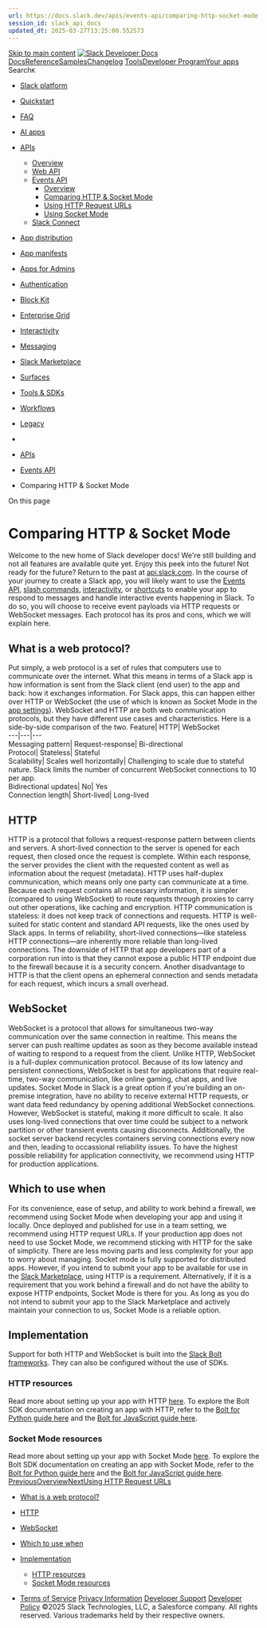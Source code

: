 ```yaml
---
url: https://docs.slack.dev/apis/events-api/comparing-http-socket-mode
session_id: slack_api_docs
updated_dt: 2025-03-27T13:25:00.552573
---
```

[Skip to main content](https://docs.slack.dev/apis/events-api/comparing-http-socket-mode#__docusaurus_skipToContent_fallback)
[![Slack Developer Docs](https://docs.slack.dev/img/logos/slack-developers-white.png)](https://slack.dev)[Docs](https://docs.slack.dev/)[Reference](https://docs.slack.dev/reference)[Samples](https://docs.slack.dev/samples)[Changelog](https://docs.slack.dev/changelog)
[Tools](https://tools.slack.dev)[Developer Program](https://api.slack.com/developer-program)[Your apps](https://api.slack.com/apps)
Search`K`
  * [Slack platform](https://docs.slack.dev/)
  * [Quickstart](https://docs.slack.dev/quickstart)
  * [FAQ](https://docs.slack.dev/faq)
  * [AI apps](https://docs.slack.dev/ai/)
  * [APIs](https://docs.slack.dev/apis/)
    * [Overview](https://docs.slack.dev/apis/)
    * [Web API](https://docs.slack.dev/apis/web-api/)
    * [Events API](https://docs.slack.dev/apis/events-api/)
      * [Overview](https://docs.slack.dev/apis/events-api/)
      * [Comparing HTTP & Socket Mode](https://docs.slack.dev/apis/events-api/comparing-http-socket-mode)
      * [Using HTTP Request URLs](https://docs.slack.dev/apis/events-api/using-http-request-urls)
      * [Using Socket Mode](https://docs.slack.dev/apis/events-api/using-socket-mode)
    * [Slack Connect](https://docs.slack.dev/apis/slack-connect/)
  * [App distribution](https://docs.slack.dev/distribution/)
  * [App manifests](https://docs.slack.dev/app-manifests/)
  * [Apps for Admins](https://docs.slack.dev/admins/)
  * [Authentication](https://docs.slack.dev/authentication/)
  * [Block Kit](https://docs.slack.dev/block-kit/)
  * [Enterprise Grid](https://docs.slack.dev/enterprise-grid/)
  * [Interactivity](https://docs.slack.dev/interactivity/)
  * [Messaging](https://docs.slack.dev/messaging/)
  * [Slack Marketplace](https://docs.slack.dev/slack-marketplace/)
  * [Surfaces](https://docs.slack.dev/surfaces/)
  * [Tools & SDKs](https://docs.slack.dev/tools/)
  * [Workflows](https://docs.slack.dev/workflows/)
  * [Legacy](https://docs.slack.dev/legacy/)


  * [](https://docs.slack.dev/)
  * [APIs](https://docs.slack.dev/apis/)
  * [Events API](https://docs.slack.dev/apis/events-api/)
  * Comparing HTTP & Socket Mode


On this page
# Comparing HTTP & Socket Mode
Welcome to the new home of Slack developer docs!
We're still building and not all features are available quite yet. Enjoy this peek into the future!
Not ready for the future? Return to the past at [api.slack.com](https://api.slack.com/docs).
In the course of your journey to create a Slack app, you will likely want to use the [Events API](https://docs.slack.dev/apis/events-api/), [slash commands](https://docs.slack.dev/interactivity/implementing-slash-commands), [interactivity](https://docs.slack.dev/interactivity/handling-user-interaction), or [shortcuts](https://docs.slack.dev/interactivity/implementing-shortcuts) to enable your app to respond to messages and handle interactive events happening in Slack. To do so, you will choose to receive event payloads via HTTP requests or WebSocket messages. Each protocol has its pros and cons, which we will explain here.
## What is a web protocol?[​](https://docs.slack.dev/apis/events-api/comparing-http-socket-mode#protocol "Direct link to What is a web protocol?")
Put simply, a web protocol is a set of rules that computers use to communicate over the internet. What this means in terms of a Slack app is how information is sent from the Slack client (end user) to the app and back: how it exchanges information. For Slack apps, this can happen either over HTTP or WebSocket (the use of which is known as Socket Mode in the [app settings](https://api.slack.com/apps)). WebSocket and HTTP are both web communication protocols, but they have different use cases and characteristics.
Here is a side-by-side comparison of the two.
Feature| HTTP| WebSocket  
---|---|---  
Messaging pattern| Request-response| Bi-directional  
Protocol| Stateless| Stateful  
Scalability| Scales well horizontally| Challenging to scale due to stateful nature. Slack limits the number of concurrent WebSocket connections to 10 per app.  
Bidirectional updates| No| Yes  
Connection length| Short-lived| Long-lived  
## HTTP[​](https://docs.slack.dev/apis/events-api/comparing-http-socket-mode#http "Direct link to HTTP")
HTTP is a protocol that follows a request-response pattern between clients and servers. A short-lived connection to the server is opened for each request, then closed once the request is complete. Within each response, the server provides the client with the requested content as well as information about the request (metadata). HTTP uses half-duplex communication, which means only one party can communicate at a time. Because each request contains all necessary information, it is simpler (compared to using WebSocket) to route requests through proxies to carry out other operations, like caching and encryption.
HTTP communication is stateless: it does not keep track of connections and requests. HTTP is well-suited for static content and standard API requests, like the ones used by Slack apps. In terms of reliability, short-lived connections—like stateless HTTP connections—are inherently more reliable than long-lived connections.
The downside of HTTP that app developers part of a corporation run into is that they cannot expose a public HTTP endpoint due to the firewall because it is a security concern. Another disadvantage to HTTP is that the client opens an ephemeral connection and sends metadata for each request, which incurs a small overhead.
## WebSocket[​](https://docs.slack.dev/apis/events-api/comparing-http-socket-mode#web-socket "Direct link to WebSocket")
WebSocket is a protocol that allows for simultaneous two-way communication over the same connection in realtime. This means the server can push realtime updates as soon as they become available instead of waiting to respond to a request from the client. Unlike HTTP, WebSocket is a full-duplex communication protocol.
Because of its low latency and persistent connections, WebSocket is best for applications that require real-time, two-way communication, like online gaming, chat apps, and live updates. Socket Mode in Slack is a great option if you're building an on-premise integration, have no ability to receive external HTTP requests, or want data feed redundancy by opening additional WebSocket connections.
However, WebSocket is stateful, making it more difficult to scale. It also uses long-lived connections that over time could be subject to a network partition or other transient events causing disconnects. Additionally, the socket server backend recycles containers serving connections every now and then, leading to occassional reliability issues. To have the highest possible reliability for application connectivity, we recommend using HTTP for production applications.
## Which to use when[​](https://docs.slack.dev/apis/events-api/comparing-http-socket-mode#which-one "Direct link to Which to use when")
For its convenience, ease of setup, and ability to work behind a firewall, we recommend using Socket Mode when developing your app and using it locally. Once deployed and published for use in a team setting, we recommend using HTTP request URLs. If your production app does not need to use Socket Mode, we recommend sticking with HTTP for the sake of simplicity. There are less moving parts and less complexity for your app to worry about managing. Socket mode is fully supported for distributed apps. However, if you intend to submit your app to be available for use in the [Slack Marketplace](https://docs.slack.dev/slack-marketplace), using HTTP is a requirement.
Alternatively, if it is a requirement that you work behind a firewall and do not have the ability to expose HTTP endpoints, Socket Mode is there for you. As long as you do not intend to submit your app to the Slack Marketplace and actively maintain your connection to us, Socket Mode is a reliable option.
## Implementation[​](https://docs.slack.dev/apis/events-api/comparing-http-socket-mode#implementation "Direct link to Implementation")
Support for both HTTP and WebSocket is built into the [Slack Bolt frameworks](https://tools.slack.dev). They can also be configured without the use of SDKs.
### HTTP resources[​](https://docs.slack.dev/apis/events-api/comparing-http-socket-mode#http-resources "Direct link to HTTP resources")
Read more about setting up your app with HTTP [here](https://docs.slack.dev/apis/events-api/using-http-request-urls). To explore the Bolt SDK documentation on creating an app with HTTP, refer to the [Bolt for Python guide here](https://tools.slack.dev/bolt-python/tutorial/getting-started-http) and the [Bolt for JavaScript guide here](https://tools.slack.dev/bolt-js/tutorial/getting-started-http/).
### Socket Mode resources[​](https://docs.slack.dev/apis/events-api/comparing-http-socket-mode#socket-mode-resources "Direct link to Socket Mode resources")
Read more about setting up your app with Socket Mode [here](https://docs.slack.dev/apis/events-api/using-socket-mode). To explore the Bolt SDK documentation on creating an app with Socket Mode, refer to the [Bolt for Python guide here](https://tools.slack.dev/bolt-python/getting-started) and the [Bolt for JavaScript guide here](https://tools.slack.dev/bolt-js/getting-started).
[PreviousOverview](https://docs.slack.dev/apis/events-api/)[NextUsing HTTP Request URLs](https://docs.slack.dev/apis/events-api/using-http-request-urls)
  * [What is a web protocol?](https://docs.slack.dev/apis/events-api/comparing-http-socket-mode#protocol)
  * [HTTP](https://docs.slack.dev/apis/events-api/comparing-http-socket-mode#http)
  * [WebSocket](https://docs.slack.dev/apis/events-api/comparing-http-socket-mode#web-socket)
  * [Which to use when](https://docs.slack.dev/apis/events-api/comparing-http-socket-mode#which-one)
  * [Implementation](https://docs.slack.dev/apis/events-api/comparing-http-socket-mode#implementation)
    * [HTTP resources](https://docs.slack.dev/apis/events-api/comparing-http-socket-mode#http-resources)
    * [Socket Mode resources](https://docs.slack.dev/apis/events-api/comparing-http-socket-mode#socket-mode-resources)


  * [Terms of Service](https://slack.com/terms-of-service/user) [Privacy Information](https://slack.com/trust/privacy/privacy-policy) [Developer Support](https://docs.slack.dev/developer-support) [Developer Policy](https://docs.slack.dev/developer-policy)
©2025 Slack Technologies, LLC, a Salesforce company. All rights reserved. Various trademarks held by their respective owners. 


